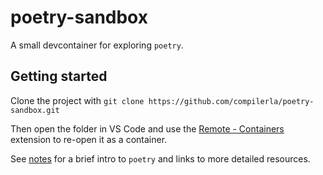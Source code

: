 # poetry-sandbox

A small devcontainer for exploring `poetry`.

## Getting started

Clone the project with `git clone https://github.com/compilerla/poetry-sandbox.git`

Then open the folder in VS Code and use the [Remote - Containers](https://marketplace.visualstudio.com/items?itemName=ms-vscode-remote.remote-containers) extension to re-open it as a container.

See [notes](./notes) for a brief intro to `poetry` and links to more detailed resources.
